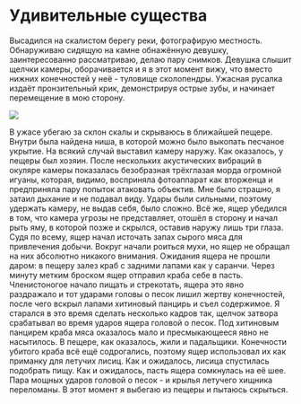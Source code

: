 Удивительные существа
=====================

Высадился на скалистом берегу реки, фотографирую местность. Обнаруживаю сидящую на камне обнажённую девушку, заинтересованно рассматриваю, делаю пару снимков. Девушка слышит щелчки камеры, оборачивается и я в этот момент вижу, что вместо нижних конечностей у неё - туловище сколопендры. Ужасная русалка издаёт пронзительный крик, демонстрируя острые зубы, и начинает перемещение в мою сторону.

[ ![](/pictures/colopendra.png) ](/pictures/scolopendra.png)

 В ужасе убегаю за склон скалы и скрываюсь в ближайшей пещере. Внутри была найдена ниша, в которой можно было выкопать песчаное укрытие. На всякий случай выставил камеру наружу. Как оказалось, у пещеры был хозяин. После нескольких акустических вибраций в окуляре камеры показалась безобразная трёхглазая морда огромной игуаны, которая, видимо, восприняла фотоаппарат как вторженца и предприняла пару попыток атаковать объектив. Мне было страшно, я затаил дыхание и не подавал виду. Удары были сильными, поэтому удержать камеру, не выдав себя, было сложно. Всё же, ящер убедился в том, что камера угрозы не представляет, отошёл в сторону и начал рыть яму, в которой позже и скрылся, оставив наружу лишь три глаза. Судя по всему, ящер начал источать запах сырого мяса для привлечения добычи. Вокруг начали роиться мухи, но ящер не обращал на них абсолютно никакого внимания. Ожидания ящера не прошли даром: в пещеру залез краб с задними лапами как у саранчи. Через минуту метким броском ящер отправил краба себе в пасть. Членистоногое начало пищать и стрекотать, ящера это явно раздражало и тот ударами головы о песок лишил жертву конечностей, после чего вскрыл лапами хитиновый панцирь и съел содержимое. Я старался в это время сделать несколько кадров так, щелчок затвора срабатывал во время ударов ящера головой о песок. Под хитиновым панцирем краба мяса оказалось мало и пресмыкающееся явно не насытилось. В пещере, как оказалось, жили и падальщики. Конечности убитого краба всё ещё содрогались, поэтому ящер использовал их как приманку для летучих лисиц. Как и ожидалось, лисица спустилась подобрать пищу. Как и ожидалось, пасть ящера сомкнулась на её шее. Пара мощных ударов головой о песок - и крылья летучего хищника переломаны. В этот момент я выбегаю из пещеры и пытаюсь скрыться.

